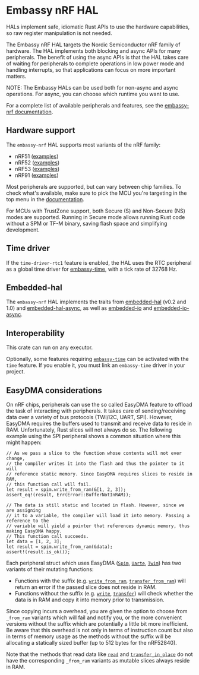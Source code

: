 # Embassy nRF HAL

HALs implement safe, idiomatic Rust APIs to use the hardware capabilities, so raw register manipulation is not needed.

The Embassy nRF HAL targets the Nordic Semiconductor nRF family of hardware. The HAL implements both blocking and async APIs
for many peripherals. The benefit of using the async APIs is that the HAL takes care of waiting for peripherals to
complete operations in low power mode and handling interrupts, so that applications can focus on more important matters.

NOTE: The Embassy HALs can be used both for non-async and async operations. For async, you can choose which runtime you want to use.

For a complete list of available peripherals and features, see the [embassy-nrf documentation](https://docs.embassy.dev/embassy-nrf).

## Hardware support

The `embassy-nrf` HAL supports most variants of the nRF family:

* nRF51 ([examples](https://github.com/embassy-rs/embassy/tree/main/examples/nrf51))
* nRF52 ([examples](https://github.com/embassy-rs/embassy/tree/main/examples/nrf52840))
* nRF53 ([examples](https://github.com/embassy-rs/embassy/tree/main/examples/nrf5340))
* nRF91 ([examples](https://github.com/embassy-rs/embassy/tree/main/examples/nrf9160))

Most peripherals are supported, but can vary between chip families. To check what's available, make sure to pick the MCU you're targeting in the top menu in the [documentation](https://docs.embassy.dev/embassy-nrf).

For MCUs with TrustZone support, both Secure (S) and Non-Secure (NS) modes are supported. Running in Secure mode
allows running Rust code without a SPM or TF-M binary, saving flash space and simplifying development.

## Time driver

If the `time-driver-rtc1` feature is enabled, the HAL uses the RTC peripheral as a global time driver for [embassy-time](https://crates.io/crates/embassy-time), with a tick rate of 32768 Hz.

## Embedded-hal

The `embassy-nrf` HAL implements the traits from [embedded-hal](https://crates.io/crates/embedded-hal) (v0.2 and 1.0) and [embedded-hal-async](https://crates.io/crates/embedded-hal-async), as well as [embedded-io](https://crates.io/crates/embedded-io) and [embedded-io-async](https://crates.io/crates/embedded-io-async).

## Interoperability

This crate can run on any executor.

Optionally, some features requiring [`embassy-time`](https://crates.io/crates/embassy-time) can be activated with the `time` feature. If you enable it,
you must link an `embassy-time` driver in your project.

## EasyDMA considerations

On nRF chips, peripherals can use the so called EasyDMA feature to offload the task of interacting
with peripherals. It takes care of sending/receiving data over a variety of bus protocols (TWI/I2C, UART, SPI).
However, EasyDMA requires the buffers used to transmit and receive data to reside in RAM. Unfortunately, Rust
slices will not always do so. The following example using the SPI peripheral shows a common situation where this might happen:

```rust,ignore
// As we pass a slice to the function whose contents will not ever change,
// the compiler writes it into the flash and thus the pointer to it will
// reference static memory. Since EasyDMA requires slices to reside in RAM,
// this function call will fail.
let result = spim.write_from_ram(&[1, 2, 3]);
assert_eq!(result, Err(Error::BufferNotInRAM));

// The data is still static and located in flash. However, since we are assigning
// it to a variable, the compiler will load it into memory. Passing a reference to the
// variable will yield a pointer that references dynamic memory, thus making EasyDMA happy.
// This function call succeeds.
let data = [1, 2, 3];
let result = spim.write_from_ram(&data);
assert!(result.is_ok());
```

Each peripheral struct which uses EasyDMA ([`Spim`](spim::Spim), [`Uarte`](uarte::Uarte), [`Twim`](twim::Twim)) has two variants of their mutating functions:
- Functions with the suffix (e.g. [`write_from_ram`](spim::Spim::write_from_ram), [`transfer_from_ram`](spim::Spim::transfer_from_ram)) will return an error if the passed slice does not reside in RAM.
- Functions without the suffix (e.g. [`write`](spim::Spim::write), [`transfer`](spim::Spim::transfer)) will check whether the data is in RAM and copy it into memory prior to transmission.

Since copying incurs a overhead, you are given the option to choose from `_from_ram` variants which will
fail and notify you, or the more convenient versions without the suffix which are potentially a little bit
more inefficient. Be aware that this overhead is not only in terms of instruction count but also in terms of memory usage
as the methods without the suffix will be allocating a statically sized buffer (up to 512 bytes for the nRF52840).

Note that the methods that read data like [`read`](spim::Spim::read) and [`transfer_in_place`](spim::Spim::transfer_in_place) do not have the corresponding `_from_ram` variants as
mutable slices always reside in RAM.
